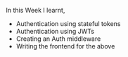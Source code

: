 In this Week I learnt,
* Authentication using stateful tokens
* Authentication using JWTs
* Creating an Auth middleware
* Writing the frontend for the above
